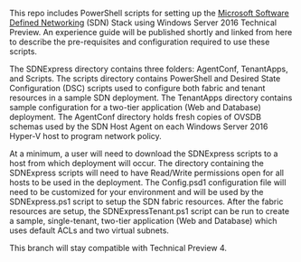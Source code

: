 This repo includes PowerShell scripts for setting up the [Microsoft Software Defined Networking](https://technet.microsoft.com/en-us/library/mt403307.aspx) (SDN) Stack using Windows Server 2016 Technical Preview. An experience guide will be published shortly and linked from here to describe the pre-requisites and configuration required to use these scripts.

The SDNExpress directory contains three folders: AgentConf, TenantApps, and Scripts. The scripts directory contains PowerShell and Desired State Configuration (DSC) scripts used to configure both fabric and tenant resources in a sample SDN deployment. The TenantApps directory contains sample configuration for a two-tier application (Web and Database) deployment. The AgentConf directory holds fresh copies of OVSDB schemas used by the SDN Host Agent on each Windows Server 2016 Hyper-V host to program network policy.

At a minimum, a user will need to download the SDNExpress scripts to a host from which deployment will occur. The directory containing the SDNExpress scripts will need to have Read/Write permissions open for all hosts to be used in the deployment. The Config.psd1 configuration file will need to be customized for your environment and will be used by the SDNExpress.ps1 script to setup the SDN fabric resources. After the fabric resources are setup, the SDNExpressTenant.ps1 script can be run to create a sample, single-tenant, two-tier application (Web and Database) which uses default ACLs and two virtual subnets. 

This branch will stay compatible with Technical Preview 4.
